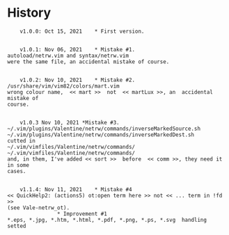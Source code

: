 # History

		v1.0.0: Oct 15, 2021	* First version.
	
	
		v1.0.1: Nov 06, 2021    * Mistake #1. 
	autoload/netrw.vim and syntax/netrw.vim 
	were the same file, an accidental mistake of course.


		v1.0.2: Nov 10, 2021	* Mistake #2.
	/usr/share/vim/vim82/colors/mart.vim 
	wrong colour name,  << mart >>  not  << martLux >>, an  accidental mistake of
	course.


		v1.0.3 Nov 10, 2021	*Mistake #3.
	~/.vim/plugins/Valentine/netrw/commands/inverseMarkedSource.sh 
	~/.vim/plugins/Valentine/netrw/commands/inverseMarkedDest.sh 
	cutted in 
	~/.vim/vimfiles/Valentine/netrw/commands/ 
	~/.vim/vimfiles/Valentine/netrw/commands/ 
	and, in them, I've added << sort >>  before  << comm >>, they need it in some 
	cases.


		v1.1.4: Nov 11, 2021	* Mistake #4
	<< QuickHelp2: (actions5) ot:open term here >> not << ... term in !fd >> 
	(see Vale-netrw_ot). 
					* Improvement #1
	*.eps, *.jpg, *.htm, *.html, *.pdf, *.png, *.ps, *.svg  handling setted

